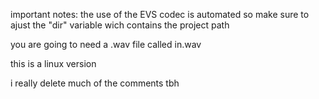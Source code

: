 important notes:
the use of the EVS codec is automated so make sure to ajust the "dir" variable wich contains the project path

you are going to need a .wav file called in.wav

this is a linux version

i really delete much of the comments tbh

